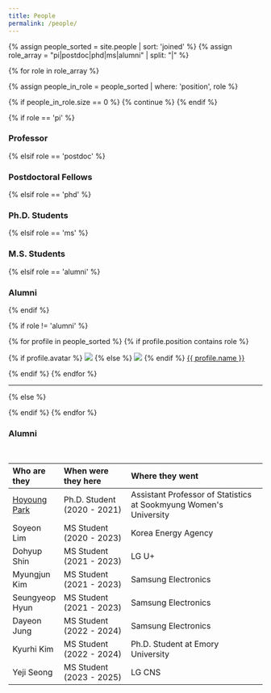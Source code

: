 ```yaml
---
title: People
permalink: /people/
---
```


{% assign people_sorted = site.people | sort: 'joined' %}
{% assign role_array = "pi|postdoc|phd|ms|alumni" | split: "|" %}

{% for role in role_array %}

{% assign people_in_role = people_sorted | where: 'position', role %}

<!-- Skip section if there's nobody -->
{% if people_in_role.size == 0 %}
  {% continue %}
{% endif %}

<div class="pos_header">
{% if role == 'pi' %}
<h3>Professor</h3>
<!-- <h3>Principal Investigator</h3> -->
{% elsif role == 'postdoc' %}
<h3>Postdoctoral Fellows</h3>
{% elsif role == 'phd' %}
<h3>Ph.D. Students</h3>
{% elsif role == 'ms' %}
<h3>M.S. Students</h3>
{% elsif role == 'alumni' %}
<h3>Alumni</h3>
{% endif %}
</div>

{% if role != 'alumni' %}
<div class="content list people">
  {% for profile in people_sorted %}
    {% if profile.position contains role %}
      <div class="list-item-people">
        <p class="list-post-title">
          {% if profile.avatar %}
            <a href="{{ site.baseurl }}{{ profile.url }}"><img class="profile-thumbnail" src="{{site.baseurl}}/images/people/{{profile.avatar}}"></a>
          {% else %}
            <a href="{{ site.baseurl }}{{ profile.url }}"><img class="profile-thumbnail" src="http://evansheline.com/wp-content/uploads/2011/02/facebook-Storm-Trooper.jpg"></a>
          {% endif %}
          <a class="name" href="{{ site.baseurl }}{{ profile.url }}">{{ profile.name }}</a>
        </p>
      </div>    
    {% endif %}
  {% endfor %}
</div>
<hr>

{% else %}

{% endif %}
{% endfor %}



<!-- Alumni parts; Extract it from "if" and "for loop" -->
<style>
table th:first-of-type {
    width: 18%;
}
table th:nth-of-type(2) {
    width: 27%;
}
table th:nth-of-type(3) {
    width: 55%;
}
</style>

<div class="pos_header">

<h3>Alumni</h3>
<br>
</div>

| Who are they | When were they here | Where they went |
| :------------- |:-------------| :----------|
| [Hoyoung Park](https://sites.google.com/view/hoyoung-park/home?authuser=0) | Ph.D. Student (2020 - 2021) | Assistant Professor of Statistics at Sookmyung Women's University |
| Soyeon Lim | MS Student (2020 - 2023) | Korea Energy Agency |
| Dohyup Shin | MS Student (2021 - 2023) | LG U+ |
| Myungjun Kim | MS Student (2021 - 2023) | Samsung Electronics |
| Seungyeop Hyun | MS Student (2021 - 2023) | Samsung Electronics |
| Dayeon Jung | MS Student (2022 - 2024) | Samsung Electronics |
| Kyurhi Kim | MS Student (2022 - 2024) | Ph.D. Student at Emory University |
| Yeji Seong | MS Student (2023 - 2025) | LG CNS |

<!-- | Who are they | When were they here | Where they went |
| :------------- |:-------------| :----------|
| [Hoyoung Park](http://hdmtlab.github.io/people/hoyoung_park/index.html) | Ph.D. Student (2020 - 2021) | Assistant Professor, Department of Statistics at Sookmyung Women's University |
| [Soyeon Lim](http://hdmtlab.github.io/people/soyeon_lim/index.html) | MS Student (2020 - 2023) | |
| [Dohyup Shin](http://hdmtlab.github.io/people/dohyup_shin/index.html) | MS Student (2021 - 2023) | LG U+ |
| [Myungjun Kim](http://hdmtlab.github.io/people/myungjun_kim/index.html) | MS Student (2021 - 2023) | Samsung Electronics |
| [Seungyeop Hyun](https://hdmtlab.github.io/people/seungyeop_hyun/index.html) | MS Student (2021 - 2023) | Samsung Electronics |
| [Dayeon Jung](https://hdmtlab.github.io/people/dayeon_jung/index.html) | MS Student (2022 - 2024) | Samsung Electronics |
| [Kyurhi Kim](https://hdmtlab.github.io/people/kyurhi_kim/index.html) | MS Student (2022 - 2024) | Ph.D. Student at Emory University | -->